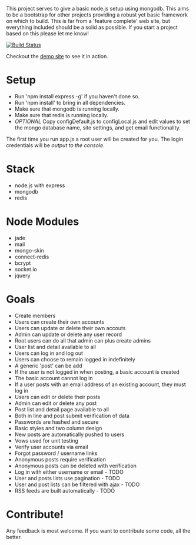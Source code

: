 This project serves to give a basic node.js setup using mongodb. This aims to be a bootstrap for other projects providing a robust yet basic framework on which to build. This is far from a 'feature complete' web site, but everything included should be a solid as possible. If you start a project based on this please let me know!

[![Build Status](https://secure.travis-ci.org/lefthand/Node-JS-Bootstrap.png)](http://travis-ci.org/lefthand/Node-JS-Bootstrap)

Checkout the [demo site](http://bootstrap.bodeutsch.com) to see it in action.

Setup
=====
- Run 'npm install express -g' if you haven't done so.
- Run 'npm install' to bring in all dependencies.
- Make sure that mongodb is running locally.
- Make sure that redis is running locally.
- *OPTIONAL* Copy configDefault.js to configLocal.js and edit values to set the mongo database name, site settings, and get email functionality. 

The first time you run app.js a root user will be created for you. The login credentials will be *output to the console*. 

Stack
=====
-  node.js with express
-  mongodb
-  redis

Node Modules
===========
-  jade
-  mail
-  mongo-skin
-  connect-redis
-  bcrypt
-  socket.io
-  jquery

Goals
=====
-  Create members
-  Users can create their own accounts
-  Users can update or delete their own accouts
-  Admin can update or delete any user record
-  Root users can do all that admin can plus create admins
-  User list and detail available to all
-  Users can log in and log out
-  Users can choose to remain logged in indefinitely
-  A generic 'post' can be add
-  If the user is not logged in when posting, a basic account is created
-  The basic account cannot log in
-  If a user posts with an email address of an existing account, they must log in
-  Users can edit or delete their posts
-  Admin can edit or delete any post
-  Post list and detail page available to all
-  Both in line and post submit verification of data
-  Passwords are hashed and secure
-  Basic styles and two column design
-  New posts are automatically pushed to users
-  Vows used for unit testing
-  Verify user accounts via email
-  Forgot password / username links
-  Anonymous posts require verification
-  Anonymous posts can be deleted with verification
-  Log in with either username or email - TODO
-  User and posts lists use pagination - TODO
-  User and post lists can be filtered with ajax - TODO
-  RSS feeds are built automatically - TODO

Contribute! 
=====
Any feedback is most welcome. If you want to contribute some code, all the better.
